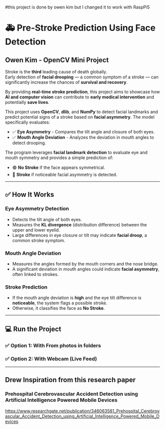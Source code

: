#this project is done by owen kim but I changed it to work with RaspPi5
# 🚑 Pre-Stroke Prediction Using Face Detection
## **Owen Kim - OpenCV Mini Project**  

Stroke is the **third** leading cause of death globally.  
Early detection of **facial drooping** — a common symptom of a stroke — can significantly increase the chances of **survival and recovery**.  

By providing **real-time stroke prediction**, this project aims to showcase how **AI and computer vision** can contribute to **early medical intervention** and potentially **save lives**.  

This project uses **OpenCV**, **dlib**, and **NumPy** to detect facial landmarks and predict potential signs of a stroke based on **facial asymmetry**. The model specifically evaluates:  

- ✅ **Eye Asymmetry** - Compares the tilt angle and closure of both eyes.  
- ✅ **Mouth Angle Deviation** - Analyzes the deviation in mouth angles to detect drooping.  

The program leverages **facial landmark detection** to evaluate eye and mouth symmetry and provides a simple prediction of:  
- 🟢 **No Stroke** if the face appears symmetrical.  
- 🔴 **Stroke** if noticeable facial asymmetry is detected.  

---

## ✅ How It Works  

### **Eye Asymmetry Detection**  
- Detects the tilt angle of both eyes.  
- Measures the **KL divergence** (distribution difference) between the upper and lower eyelid.  
- Large differences in eye closure or tilt may indicate **facial droop**, a common stroke symptom.  

### **Mouth Angle Deviation**  
- Measures the angles formed by the mouth corners and the nose bridge.  
- A significant deviation in mouth angles could indicate **facial asymmetry**, often linked to strokes.  

### **Stroke Prediction**  
- If the mouth angle deviation is **high** and the eye tilt difference is **noticeable**, the system flags a possible stroke.  
- Otherwise, it classifies the face as **No Stroke**.  

---

## 💻 Run the Project  

### ✅ Option 1: With From photos in folders
### ✅ Option 2: With Webcam (Live Feed)  

---

## Drew Inspiration from this research paper
### Prehospital Cerebrovascular Accident Detection using Artificial Intelligence Powered Mobile Devices
https://www.researchgate.net/publication/346063581_Prehospital_Cerebrovascular_Accident_Detection_using_Artificial_Intelligence_Powered_Mobile_Devices

